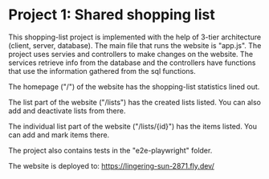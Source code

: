 # Project 1: Shared shopping list

This shopping-list project is implemented with the help of 3-tier architecture
(client, server, database). The main file that runs the website is "app.js". The
project uses servies and controllers to make changes on the website. The
services retrieve info from the database and the controllers have functions that
use the information gathered from the sql functions.

The homepage ("/") of the website has the shopping-list statistics lined out.

The list part of the website ("/lists") has the created lists listed. You can
also add and deactivate lists from there.

The individual list part of the website ("/lists/{id}") has the items listed.
You can add and mark items there.

The project also contains tests in the "e2e-playwright" folder.

The website is deployed to: https://lingering-sun-2871.fly.dev/
